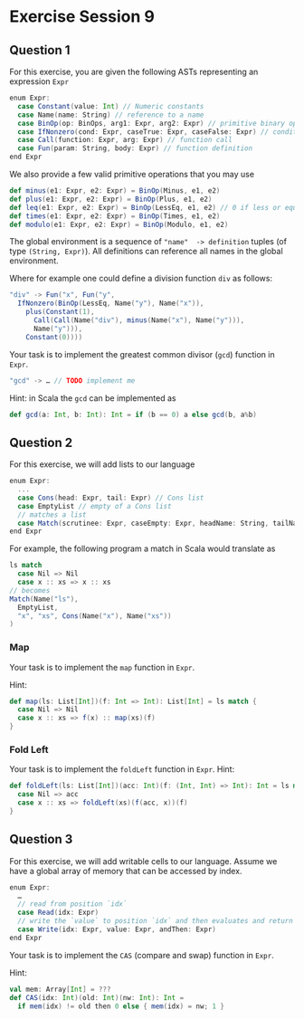 # Exercise Session 9

## Question 1

For this exercise, you are given the following ASTs representing an expression `Expr`

```scala
enum Expr:
  case Constant(value: Int) // Numeric constants
  case Name(name: String) // reference to a name
  case BinOp(op: BinOps, arg1: Expr, arg2: Expr) // primitive binary operation
  case IfNonzero(cond: Expr, caseTrue: Expr, caseFalse: Expr) // conditional
  case Call(function: Expr, arg: Expr) // function call
  case Fun(param: String, body: Expr) // function definition
end Expr
```

We also provide a few valid primitive operations that you may use

```scala
def minus(e1: Expr, e2: Expr) = BinOp(Minus, e1, e2)
def plus(e1: Expr, e2: Expr) = BinOp(Plus, e1, e2)
def leq(e1: Expr, e2: Expr) = BinOp(LessEq, e1, e2) // 0 if less or equal; 1 otherwise
def times(e1: Expr, e2: Expr) = BinOp(Times, e1, e2)
def modulo(e1: Expr, e2: Expr) = BinOp(Modulo, e1, e2)
```

The global environment is a sequence of `"name"  -> definition` tuples (of type `(String, Expr)`).
All definitions can reference all names in the global environment.

Where for example one could define a division function `div` as follows:
```scala
"div" -> Fun("x", Fun("y",
  IfNonzero(BinOp(LessEq, Name("y"), Name("x")),
    plus(Constant(1),
      Call(Call(Name("div"), minus(Name("x"), Name("y"))),
      Name("y"))),
    Constant(0))))
```


Your task is to implement the greatest common divisor (`gcd`) function in `Expr`.

```scala
"gcd" -> … // TODO implement me
```

Hint: in Scala the `gcd` can be implemented as
```scala
def gcd(a: Int, b: Int): Int = if (b == 0) a else gcd(b, a%b)
```

## Question 2

For this exercise, we will add lists to our language
```scala
enum Expr:
  ...
  case Cons(head: Expr, tail: Expr) // Cons list
  case EmptyList // empty of a Cons list
  // matches a list
  case Match(scrutinee: Expr, caseEmpty: Expr, headName: String, tailName: String, caseCons: Expr)
end Expr
```

For example, the following program a match in Scala would translate as

```scala
ls match
  case Nil => Nil
  case x :: xs => x :: xs
// becomes
Match(Name("ls"),
  EmptyList,
  "x", "xs", Cons(Name("x"), Name("xs"))
)
```


### Map
Your task is to implement the `map` function in `Expr`.

Hint:
```scala
def map(ls: List[Int])(f: Int => Int): List[Int] = ls match {
  case Nil => Nil
  case x :: xs => f(x) :: map(xs)(f)
}
```


### Fold Left
Your task is to implement the `foldLeft` function in `Expr`.
Hint:
```scala
def foldLeft(ls: List[Int])(acc: Int)(f: (Int, Int) => Int): Int = ls match {
  case Nil => acc
  case x :: xs => foldLeft(xs)(f(acc, x))(f)
}
```

## Question 3

For this exercise, we will add writable cells to our language. Assume we have a global array of memory that can be accessed by index.
```scala
enum Expr:
  …
  // read from position `idx`
  case Read(idx: Expr)
  // write the `value` to position `idx` and then evaluates and return the `andThen` expression
  case Write(idx: Expr, value: Expr, andThen: Expr)
end Expr
```


Your task is to implement the `CAS` (compare and swap) function in `Expr`.

Hint:
```scala
val mem: Array[Int] = ???
def CAS(idx: Int)(old: Int)(nw: Int): Int =
  if mem(idx) != old then 0 else { mem(idx) = nw; 1 }
```
